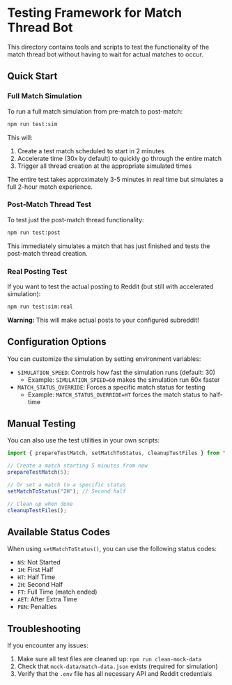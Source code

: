 # Testing Framework for Match Thread Bot

This directory contains tools and scripts to test the functionality of the match thread bot without having to wait for actual matches to occur.

## Quick Start

### Full Match Simulation

To run a full match simulation from pre-match to post-match:

```bash
npm run test:sim
```

This will:
1. Create a test match scheduled to start in 2 minutes
2. Accelerate time (30x by default) to quickly go through the entire match
3. Trigger all thread creation at the appropriate simulated times

The entire test takes approximately 3-5 minutes in real time but simulates a full 2-hour match experience.

### Post-Match Thread Test

To test just the post-match thread functionality:

```bash
npm run test:post
```

This immediately simulates a match that has just finished and tests the post-match thread creation.

### Real Posting Test

If you want to test the actual posting to Reddit (but still with accelerated simulation):

```bash
npm run test:sim:real
```

**Warning:** This will make actual posts to your configured subreddit!

## Configuration Options

You can customize the simulation by setting environment variables:

- `SIMULATION_SPEED`: Controls how fast the simulation runs (default: 30)
  - Example: `SIMULATION_SPEED=60` makes the simulation run 60x faster
- `MATCH_STATUS_OVERRIDE`: Forces a specific match status for testing
  - Example: `MATCH_STATUS_OVERRIDE=HT` forces the match status to half-time

## Manual Testing

You can also use the test utilities in your own scripts:

```typescript
import { prepareTestMatch, setMatchToStatus, cleanupTestFiles } from "../utils/testUtils";

// Create a match starting 5 minutes from now
prepareTestMatch(5);

// Or set a match to a specific status
setMatchToStatus("2H"); // Second half

// Clean up when done
cleanupTestFiles();
```

## Available Status Codes

When using `setMatchToStatus()`, you can use the following status codes:

- `NS`: Not Started
- `1H`: First Half
- `HT`: Half Time
- `2H`: Second Half
- `FT`: Full Time (match ended)
- `AET`: After Extra Time
- `PEN`: Penalties

## Troubleshooting

If you encounter any issues:

1. Make sure all test files are cleaned up: `npm run clean-mock-data`
2. Check that `mock-data/match-data.json` exists (required for simulation)
3. Verify that the `.env` file has all necessary API and Reddit credentials 
